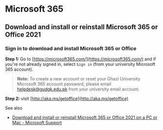 # Microsoft 365

## Download and install or reinstall Microsoft 365 or Office 2021

### Sign in to download and install Microsoft 365 or Office

**Step 1:** Go to [https://microsoft365.com/](https://microsoft365.com/) and if you're not already signed in, select `Sign in` (from your university Microsoft 365 account).

> **Note:** To create a new account or reset your Ghazi University Microsoft 365 account password, please email [helpdesk@gudgk.edu.pk](helpdesk@gudgk.edu.pk) from your university email account.

**Step 2:**  visit [http://aka.ms/getoffice](http://aka.ms/getoffice)



See also

- [Download and install or reinstall Microsoft 365 or Office 2021 on a PC or Mac - Microsoft Support](https://support.microsoft.com/en-gb/office/download-and-install-or-reinstall-microsoft-365-or-office-2021-on-a-pc-or-mac-4414eaaf-0478-48be-9c42-23adc4716658)